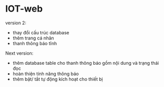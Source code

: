 # IOT-web
version 2:
- thay đổi cấu trúc database
- thêm trang cá nhân
- thanh thông báo tĩnh

Next version:
- thêm database table cho thanh thông báo gồm nội dung và trạng thái đọc
- hoàn thiện tính năng thông báo
- thêm bật/ tắt tự động kích hoạt cho thiết bị
